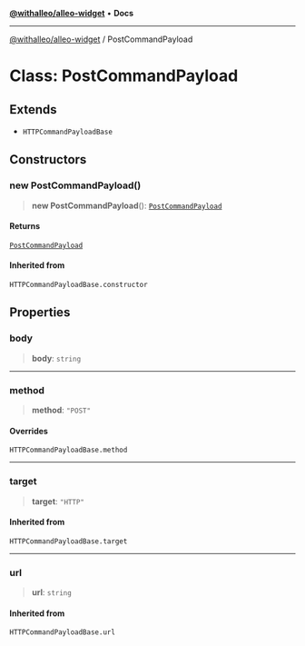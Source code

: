 [**@withalleo/alleo-widget**](../README.md) • **Docs**

***

[@withalleo/alleo-widget](../globals.md) / PostCommandPayload

# Class: PostCommandPayload

## Extends

- `HTTPCommandPayloadBase`

## Constructors

### new PostCommandPayload()

> **new PostCommandPayload**(): [`PostCommandPayload`](PostCommandPayload.md)

#### Returns

[`PostCommandPayload`](PostCommandPayload.md)

#### Inherited from

`HTTPCommandPayloadBase.constructor`

## Properties

### body

> **body**: `string`

***

### method

> **method**: `"POST"`

#### Overrides

`HTTPCommandPayloadBase.method`

***

### target

> **target**: `"HTTP"`

#### Inherited from

`HTTPCommandPayloadBase.target`

***

### url

> **url**: `string`

#### Inherited from

`HTTPCommandPayloadBase.url`
